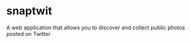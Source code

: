 # snaptwit
A web application that allows you to discover and collect public photos posted on Twitter
